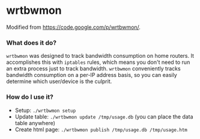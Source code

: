 # wrtbwmon
Modified from https://code.google.com/p/wrtbwmon/.

### What does it do?
`wrtbwmon` was designed to track bandwidth consumption on home routers. 
It accomplishes this with `iptables` rules, which means you don't need to run an extra process just to track bandwidth. 
`wrtbwmon` conveniently tracks bandwidth consumption on a per-IP address basis, 
so you can easily determine which user/device is the culprit.

### How do I use it?
- Setup: `./wrtbwmon setup`
- Update table: `./wrtbwmon update /tmp/usage.db` (you can place the data table anywhere)
- Create html page: `./wrtbwmon publish /tmp/usage.db /tmp/usage.htm`

